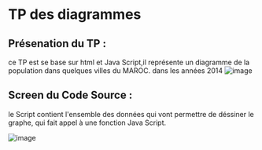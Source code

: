 # TP des diagrammes
## Présenation du TP :
ce TP est se base sur html et Java Script,il représente un diagramme de la population dans quelques villes du MAROC.
dans les années 2014
![image](https://user-images.githubusercontent.com/46229189/57969590-31c40380-7968-11e9-8a71-43e57c3766fc.png)
## Screen du Code Source :
le Script contient l'ensemble des données qui vont permettre de déssiner le graphe, qui fait appel à une fonction Java Script.

![image](https://user-images.githubusercontent.com/46229189/57969603-51f3c280-7968-11e9-9de5-104ec24053ab.png)
